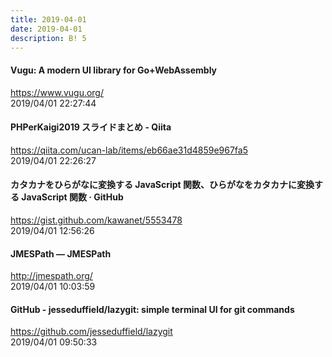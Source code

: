 ```yaml
---
title: 2019-04-01
date: 2019-04-01
description: B! 5
---
```


#### Vugu: A modern UI library for Go+WebAssembly
https://www.vugu.org/<br>
2019/04/01 22:27:44<br>


#### PHPerKaigi2019 スライドまとめ - Qiita
https://qiita.com/ucan-lab/items/eb66ae31d4859e967fa5<br>
2019/04/01 22:26:27<br>


#### カタカナをひらがなに変換する JavaScript 関数、ひらがなをカタカナに変換する JavaScript 関数 · GitHub
https://gist.github.com/kawanet/5553478<br>
2019/04/01 12:56:26<br>


#### JMESPath — JMESPath
http://jmespath.org/<br>
2019/04/01 10:03:59<br>


#### GitHub - jesseduffield/lazygit: simple terminal UI for git commands
https://github.com/jesseduffield/lazygit<br>
2019/04/01 09:50:33<br>


